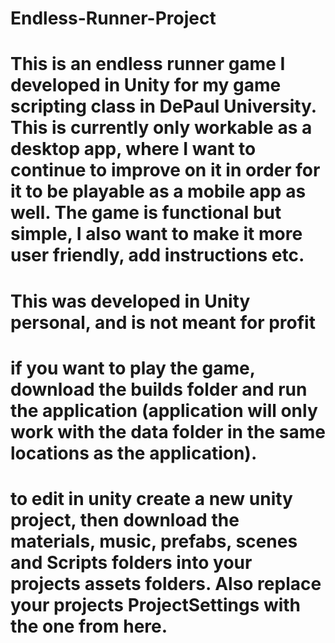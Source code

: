 # Endless-Runner-Project
# This is an endless runner game I developed in Unity for my game scripting class in DePaul University. This is currently only workable as a desktop app, where I want to continue to improve on it in order for it to be playable as a mobile app as well. The game is functional but simple, I also want to make it more user friendly, add instructions etc. 
# This was developed in Unity personal, and is not meant for profit
# if you want to play the game, download the builds folder and run the application (application will only work with the data folder in the same locations as the application).
# to edit in unity create a new unity project, then download the materials, music, prefabs, scenes and Scripts folders into your projects assets folders. Also replace your projects ProjectSettings with the one from here. 
